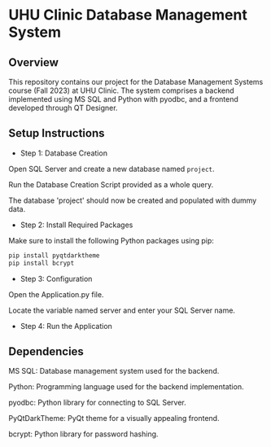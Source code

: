 # UHU Clinic Database Management System

## Overview

This repository contains our project for the Database Management Systems course (Fall 2023) at UHU Clinic. 
The system comprises a backend implemented using MS SQL and Python with pyodbc, and a frontend developed through QT Designer.

## Setup Instructions

- Step 1: Database Creation

Open SQL Server and create a new database named `project`.

Run the Database Creation Script provided as a whole query.

The database 'project' should now be created and populated with dummy data.

- Step 2: Install Required Packages

Make sure to install the following Python packages using pip:

```bash
pip install pyqtdarktheme
pip install bcrypt
```

- Step 3: Configuration

Open the Application.py file.

Locate the variable named server and enter your SQL Server name.

- Step 4: Run the Application

## Dependencies

MS SQL: Database management system used for the backend.

Python: Programming language used for the backend implementation.

pyodbc: Python library for connecting to SQL Server.

PyQtDarkTheme: PyQt theme for a visually appealing frontend.

bcrypt: Python library for password hashing.
